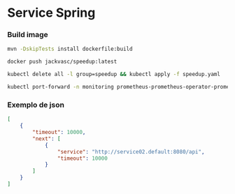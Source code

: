 # Service Spring

### Build image

```bash
mvn -DskipTests install dockerfile:build
```

```bash
docker push jackvasc/speedup:latest
```

```bash
kubectl delete all -l group=speedup && kubectl apply -f speedup.yaml
```

```bash
kubectl port-forward -n monitoring prometheus-prometheus-operator-prometheus-0 9090
```

### Exemplo de json
```json
[
    {
        "timeout": 10000,
        "next": [
        	{
        		"service": "http://service02.default:8080/api",
        		"timeout": 10000
        	}
        ]
    }
]
```